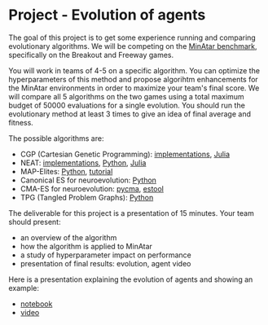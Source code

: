 # Project - Evolution of agents

The goal of this project is to get some experience running and comparing
evolutionary algorithms. We will be competing on the [MinAtar
benchmark](https://github.com/kenjyoung/MinAtar), specifically on the Breakout
and Freeway games. 

You will work in teams of 4-5 on a specific algorithm. You can optimize the
hyperparameters of this method and propose algorihtm enhancements for the
MinAtar environments in order to maximize your team's final score. We will
compare all 5 algorithms on the two games using a total maximum budget of 50000
evaluations for a single evolution. You should run the evolutionary method at
least 3 times to give an idea of final average and fitness.

The possible algorithms are:
+ CGP (Cartesian Genetic Programming): [implementations](https://www.cartesiangp.com/resources), [Julia](https://github.com/d9w/CartesianGeneticProgramming.jl/)
+ NEAT: [implementations](http://eplex.cs.ucf.edu/neat_software/), [Python](https://github.com/d9w/prettyNEAT), [Julia](https://github.com/TemplierPaul/NeuroEvolution.jl)
+ MAP-Elites: [Python](https://github.com/resibots/pymap_elites), [tutorial](https://github.com/jbmouret/map_elites_tutorial)
+ Canonical ES for neuroevolution: [Python](https://github.com/PatrykChrabaszcz/Canonical_ES_Atari)
+ CMA-ES for neuroevolution: [pycma](https://github.com/CMA-ES/pycma), [estool](https://github.com/hardmaru/estool)
+ TPG (Tangled Problem Graphs): [Python](https://github.com/Ryan-Amaral/PyTPG)

The deliverable for this project is a presentation of 15 minutes. Your team should present:
+ an overview of the algorithm
+ how the algorithm is applied to MinAtar
+ a study of hyperparameter impact on performance
+ presentation of final results: evolution, agent video

Here is a presentation explaining the evolution of agents and showing an example:
  + [notebook](https://github.com/d9w/evolution/blob/master/project/Project.ipynb)
  + [video](https://youtu.be/ByGsyRRvYuk)

